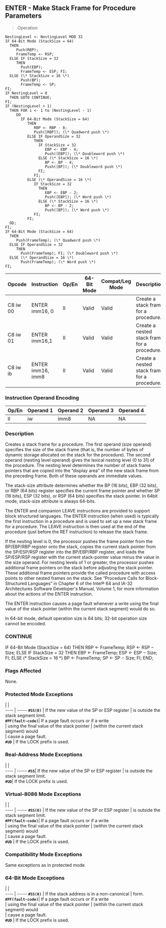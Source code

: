 ## ENTER - Make Stack Frame for Procedure Parameters

> Operation

``` slim
NestingLevel <- NestingLevel MOD 32
IF 64-Bit Mode (StackSize = 64)
  THEN
     Push(RBP);
     FrameTemp <- RSP;
  ELSE IF StackSize = 32
     THEN
       Push(EBP);
       FrameTemp <- ESP; FI;
  ELSE (\* StackSize = 16 \*)
       Push(BP);
       FrameTemp <- SP;
FI;
IF NestingLevel = 0
  THEN GOTO CONTINUE;
FI;
IF (NestingLevel > 1)
  THEN FOR i <- 1 to (NestingLevel - 1)
     DO
       IF 64-Bit Mode (StackSize = 64)
          THEN
             RBP <- RBP - 8;
             Push([RBP]); (\* Quadword push \*)
          ELSE IF OperandSize = 32
             THEN
               IF StackSize = 32
                  EBP <- EBP - 4;
                  Push([EBP]); (\* Doubleword push \*)
               ELSE (\* StackSize = 16 \*)
                  BP <- BP - 4;
                  Push([BP]); (\* Doubleword push \*)
               FI;
             FI;
          ELSE (\* OperandSize = 16 \*)
             IF StackSize = 32
               THEN
                  EBP <- EBP - 2;
                  Push([EBP]); (\* Word push \*)
               ELSE (\* StackSize = 16 \*)
                  BP <- BP - 2;
                  Push([BP]); (\* Word push \*)
             FI;
          FI;
  OD;
FI;
IF 64-Bit Mode (StackSize = 64)
  THEN
     Push(FrameTemp); (\* Quadword push \*)
  ELSE IF OperandSize = 32
     THEN
       Push(FrameTemp); FI; (\* Doubleword push \*)
  ELSE (\* OperandSize = 16 \*)
       Push(FrameTemp); (\* Word push \*)
FI;
```

 Opcode  | Instruction      | Op/En| 64-Bit Mode| Compat/Leg Mode| Description                                 
 ---  | --- | --- | --- | --- | ---
 C8 iw 00| ENTER imm16, 0   | II   | Valid      | Valid          | Create a stack frame for a procedure.       
 C8 iw 01| ENTER imm16,1    | II   | Valid      | Valid          | Create a nested stack frame for a procedure.
 C8 iw ib| ENTER imm16, imm8| II   | Valid      | Valid          | Create a nested stack frame for a procedure.

### Instruction Operand Encoding
 Op/En| Operand 1| Operand 2| Operand 3| Operand 4
 ---  | --- | --- | --- | ---
 II   | iw       | imm8     | NA       | NA       

### Description
Creates a stack frame for a procedure. The first operand (size operand) specifies
the size of the stack frame (that is, the number of bytes of dynamic storage
allocated on the stack for the procedure). The second operand (nesting level
operand) gives the lexical nesting level (0 to 31) of the procedure. The nesting
level determines the number of stack frame pointers that are copied into the
“display area” of the new stack frame from the preceding frame. Both of these
operands are immediate values.

The stack-size attribute determines whether the BP (16 bits), EBP (32 bits),
or RBP (64 bits) register specifies the current frame pointer and whether SP
(16 bits), ESP (32 bits), or RSP (64 bits) specifies the stack pointer. In 64bit
mode, stack-size attribute is always 64-bits.

The ENTER and companion LEAVE instructions are provided to support block structured
languages. The ENTER instruction (when used) is typically the first instruction
in a procedure and is used to set up a new stack frame for a procedure. The
LEAVE instruction is then used at the end of the procedure (just before the
RET instruction) to release the stack frame.

If the nesting level is 0, the processor pushes the frame pointer from the BP/EBP/RBP
register onto the stack, copies the current stack pointer from the SP/ESP/RSP
register into the BP/EBP/RBP register, and loads the SP/ESP/RSP register with
the current stack-pointer value minus the value in the size operand. For nesting
levels of 1 or greater, the processor pushes additional frame pointers on the
stack before adjusting the stack pointer. These additional frame pointers provide
the called procedure with access points to other nested frames on the stack.
See “Procedure Calls for Block-Structured Languages” in Chapter 6 of the Intel®
64 and IA-32 Architectures Software Developer's Manual, Volume 1, for more information
about the actions of the ENTER instruction.

The ENTER instruction causes a page fault whenever a write using the final value
of the stack pointer (within the current stack segment) would do so.

In 64-bit mode, default operation size is 64 bits; 32-bit operation size cannot
be encoded.



### CONTINUE
IF 64-Bit Mode (StackSize = 64)
  THEN
       RBP <- FrameTemp;
       RSP <- RSP − Size;
  ELSE IF StackSize = 32
     THEN
       EBP <- FrameTemp;
       ESP <- ESP − Size; FI;
  ELSE (* StackSize = 16 *)
       BP <- FrameTemp;
       SP <- SP − Size;
FI;
END;

### Flags Affected
None.


### Protected Mode Exceptions
   | |  
---- | -----
 **``#SS(0)``**         | If the new value of the SP or ESP register
                | is outside the stack segment limit.       
 **``#PF(fault-code)``**| If a page fault occurs or if a write      
                | using the final value of the stack pointer
                | (within the current stack segment) would  
                | cause a page fault.                       
 **``#UD``**            | If the LOCK prefix is used.               

### Real-Address Mode Exceptions
   | |  
---- | -----
 **``#SS``**| If the new value of the SP or ESP register
    | is outside the stack segment limit.       
 **``#UD``**| If the LOCK prefix is used.               

### Virtual-8086 Mode Exceptions
   | |  
---- | -----
 **``#SS(0)``**         | If the new value of the SP or ESP register
                | is outside the stack segment limit.       
 **``#PF(fault-code)``**| If a page fault occurs or if a write      
                | using the final value of the stack pointer
                | (within the current stack segment) would  
                | cause a page fault.                       
 **``#UD``**            | If the LOCK prefix is used.               

### Compatibility Mode Exceptions
Same exceptions as in protected mode.


### 64-Bit Mode Exceptions
   | |  
---- | -----
 **``#SS(0)``**         | If the stack address is in a non-canonical
                | form.                                     
 **``#PF(fault-code)``**| If a page fault occurs or if a write      
                | using the final value of the stack pointer
                | (within the current stack segment) would  
                | cause a page fault.                       
 **``#UD``**            | If the LOCK prefix is used.               
